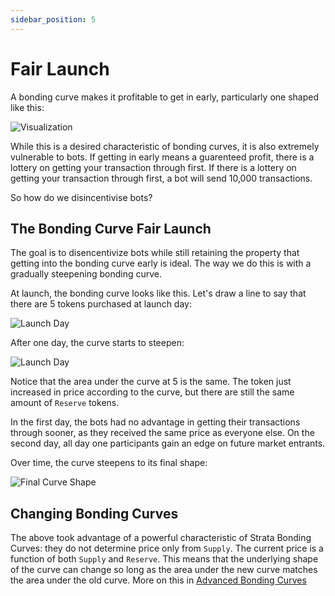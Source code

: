```yaml
---
sidebar_position: 5
---
```


# Fair Launch

A bonding curve makes it profitable to get in early, particularly one shaped like this:

![Visualization](./visualization.png)

While this is a desired characteristic of bonding curves, it is also extremely vulnerable to bots. If getting in early means a guarenteed profit, there is a lottery on getting your transaction through first. If there is a lottery on getting your transaction through first, a bot will send 10,000 transactions.

So how do we disincentivise bots?


## The Bonding Curve Fair Launch

The goal is to disencentivize bots while still retaining the property that getting into the bonding curve early is ideal. The way we do this is with a gradually steepening bonding curve.

At launch, the bonding curve looks like this. Let's draw a line to say that there are 5 tokens purchased at launch day:

![Launch Day](./launch.png)

After one day, the curve starts to steepen:

![Launch Day](./day_2.png)

Notice that the area under the curve at 5 is the same. The token just increased in price according to the curve, but there are still the same amount of `Reserve` tokens.

In the first day, the bots had no advantage in getting their transactions through sooner, as they received the same price as everyone else. On the second day, all day one participants gain an edge on future market entrants.

Over time, the curve steepens to its final shape:

![Final Curve Shape](./final.png)

## Changing Bonding Curves

The above took advantage of a powerful characteristic of Strata Bonding Curves: they do not determine price only from `Supply`. The current price is a function of both `Supply` and `Reserve`. This means that the underlying shape of the curve can change so long as the area under the new curve matches the area under the old curve. More on this in [Advanced Bonding Curves](./advanced_bonding_curves)